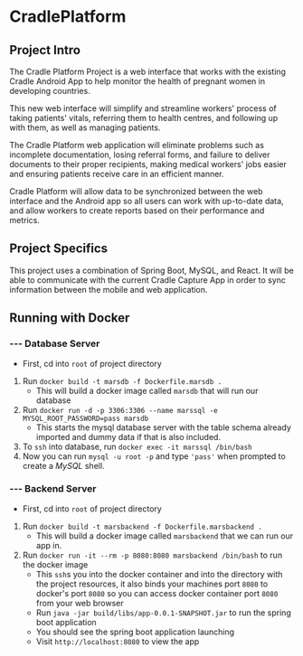 # CradlePlatform
## Project Intro
The Cradle Platform Project is a web interface that works with the existing Cradle Android App
to help monitor the health of pregnant women in developing countries.

This new web interface will simplify and streamline workers' process of taking patients' vitals,
referring them to health centres, and following up with them, as well as managing patients.

The Cradle Platform web application will eliminate problems such as incomplete documentation,
losing referral forms, and failure to deliver documents to their proper recipients,
making medical workers' jobs easier and ensuring patients receive care in an efficient manner.

Cradle Platform will allow data to be synchronized between the web interface and the Android app
so all users can work with up-to-date data, and allow workers to create reports based on their
performance and metrics.

## Project Specifics
This project uses a combination of Spring Boot, MySQL, and React.
It will be able to communicate with the current Cradle Capture App in order to sync information between the mobile and web application. 

## Running with Docker

### --- Database Server
- First, cd into `root` of project directory
1. Run `docker build -t marsdb -f Dockerfile.marsdb .`
    - This will build a docker image called `marsdb` that will run our database
2. Run `docker run -d -p 3306:3306 --name marssql -e MYSQL_ROOT_PASSWORD=pass marsdb`
    - This starts the mysql database server with the table schema already imported and dummy data if that is also included.
3. To `ssh` into database, run `docker exec -it marssql /bin/bash`
4. Now you can run `mysql -u root -p` and type `'pass'` when prompted to create a *MySQL* shell.

### --- Backend Server
- First, cd into `root` of project directory
1. Run `docker build -t marsbackend -f Dockerfile.marsbackend .`
    - This will build a docker image called `marsbackend` that we can run our app in.
2. Run `docker run -it --rm -p 8080:8080 marsbackend /bin/bash` to run the docker image
    - This  `ssh`s you into the docker container and into the directory with the project resources, it also binds your machines port `8080` to docker's port `8080` so you can access docker container port `8080` from your web browser
    - Run `java -jar build/libs/app-0.0.1-SNAPSHOT.jar` to run the spring boot application
    - You should see the spring boot application launching
    - Visit `http://localhost:8080` to view the app
